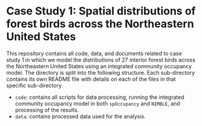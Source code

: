 # Case Study 1: Spatial distributions of forest birds across the Northeastern United States

This repository contains all code, data, and documents related to case study 1 in which we model the distributions of 27 interior forest birds across the Northeastern United States using an integrated community occupancy model. The directory is split into the following structure. Each sub-directory contains its own README file with details on each of the files in that specific sub-directory.

+ `code`: contains all scripts for data processing, running the integrated community occupancy model in both `spOccupancy` and `NIMBLE`, and processing of the results.
+ `data`: contains processed data used for the analysis.
